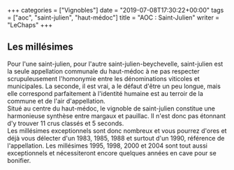 +++
categories = ["Vignobles"]
date = "2019-07-08T17:30:22+00:00"
tags = ["aoc", "saint-julien", "haut-médoc"] 
title = "AOC : Saint-Julien"
writer = "LeChaps"
+++

## Les millésimes

Pour l'une saint-julien, pour l'autre saint-julien-beychevelle, saint-julien est la seule appellation communale du haut-médoc à ne pas respecter scrupuleusement l'homonymie entre les dénominations viticoles et municipales. La seconde, il est vrai, a le défaut d'être un peu longue, mais elle correspond parfaitement à l'identité humaine est au terroir de la commune et de l'air d'appellation.  
Situé au centre du haut-médoc, le vignoble de saint-julien constitue une harmonieuse synthèse entre margaux et pauillac. Il n'est donc pas étonnant d'y trouver 11 crus classés et 5 seconds.  
Les millésimes exceptionnels sont donc nombreux et vous pourrez d'ores et déjà vous délecter d'un 1983, 1985, 1988 et surtout d'un 1990, référence de l'appellation. Les millésimes 1995, 1998, 2000 et 2004 sont tout aussi exceptionnels et nécessiteront encore quelques années en cave pour se bonifier.
